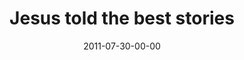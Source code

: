 ---
layout: message
category: message
series: "Jesus: The Greatest Show on Earth"
title: "Jesus told the best stories"
date: 2011-07-30-00-00
message_id: 685
sc-permalink-url: "http://soundcloud.com/crdschurch/jesus-told-the-best-stories"
audio: "http://s3.amazonaws.com/crossroads-media/messages/audio/073011_1145.mp3"
audio-duration: "48:41"
program: "http://s3.amazonaws.com/crossroads-media/documents/07_30-31_11Program.pdf"
description: "We'll be hearing from people in the community about where and how they see Jesus."
video: "http://s3.amazonaws.com/crossroads-media/messages/video/073011_1145.mp4"
video-duration: "48:48"
yt-embed-url: "//www.youtube.com/embed/O9Hy899UfRQ"
video-image: "http://s3.amazonaws.com/crossroads-media/images/073011_1145.jpg"
tag: 
 - jesus
 - community
 - program
explicit: false
---